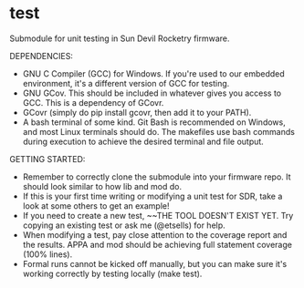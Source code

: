 # test
Submodule for unit testing in Sun Devil Rocketry firmware.

DEPENDENCIES:
- GNU C Compiler (GCC) for Windows. If you're used to our embedded environment, it's a different version of GCC for testing.
- GNU GCov. This should be included in whatever gives you access to GCC. This is a dependency of GCovr.
- GCovr (simply do pip install gcovr, then add it to your PATH).
- A bash terminal of some kind. Git Bash is recommended on Windows, and most Linux terminals should do. The makefiles use bash commands during execution to achieve the desired terminal and file output.

GETTING STARTED:
- Remember to correctly clone the submodule into your firmware repo. It should look similar to how lib and mod do.
- If this is your first time writing or modifying a unit test for SDR, take a look at some others to get an example!
- If you need to create a new test, ~~THE TOOL DOESN'T EXIST YET. Try copying an existing test or ask me (@etsells) for help.
- When modifying a test, pay close attention to the coverage report and the results. APPA and mod should be achieving full statement coverage (100% lines).
- Formal runs cannot be kicked off manually, but you can make sure it's working correctly by testing locally (make test).
